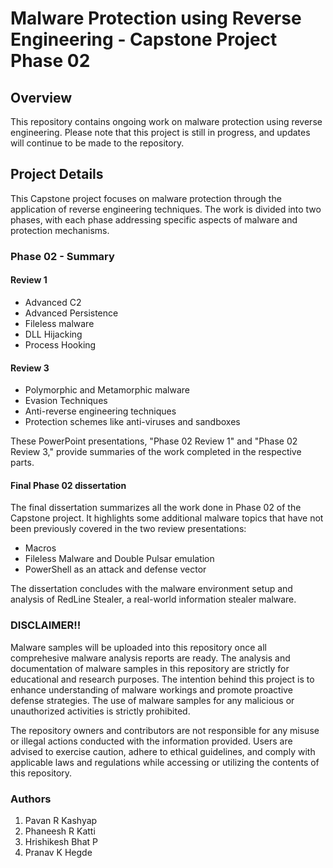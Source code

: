 # Malware Protection using Reverse Engineering - Capstone Project Phase 02

## Overview

This repository contains ongoing work on malware protection using reverse engineering. Please note that this project is still in progress, and updates will continue to be made to the repository.


## Project Details

This Capstone project focuses on malware protection through the application of reverse engineering techniques. The work is divided into two phases, with each phase addressing specific aspects of malware and protection mechanisms.

### Phase 02 - Summary

#### Review 1
- Advanced C2
- Advanced Persistence
- Fileless malware
- DLL Hijacking
- Process Hooking

#### Review 3
- Polymorphic and Metamorphic malware
- Evasion Techniques
- Anti-reverse engineering techniques
- Protection schemes like anti-viruses and sandboxes

These PowerPoint presentations, "Phase 02 Review 1" and "Phase 02 Review 3," provide summaries of the work completed in the respective parts. 

#### Final Phase 02 dissertation
The final dissertation summarizes all the work done in Phase 02 of the Capstone project.
It highlights some additional malware topics that have not been previously covered in the two review presentations:
- Macros
- Fileless Malware and Double Pulsar emulation
- PowerShell as an attack and defense vector

The dissertation concludes with the malware environment setup and analysis of RedLine Stealer, a real-world information stealer malware.

### DISCLAIMER!!
Malware samples will be uploaded into this repository once all comprehesive malware analysis reports are ready. 
The analysis and documentation of malware samples in this repository are strictly for educational and research purposes. The intention behind this project is to enhance understanding of malware workings and promote proactive defense strategies. The use of malware samples for any malicious or unauthorized activities is strictly prohibited. 

The repository owners and contributors are not responsible for any misuse or illegal actions conducted with the information provided. Users are advised to exercise caution, adhere to ethical guidelines, and comply with applicable laws and regulations while accessing or utilizing the contents of this repository.


### Authors

1. Pavan R Kashyap
2. Phaneesh R Katti
3. Hrishikesh Bhat P
4. Pranav K Hegde

